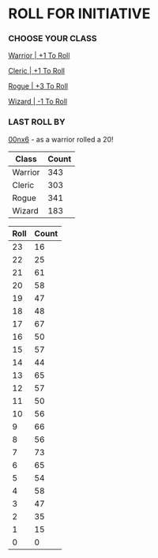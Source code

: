# ROLL FOR INITIATIVE
### CHOOSE YOUR CLASS

[Warrior | +1 To Roll](https://github.com/benjaminsampica/benjaminsampica/issues/new?title=roll%7Cwarrior&body=Just+click+%27Submit+new+issue%27.)

[Cleric | +1 To Roll](https://github.com/benjaminsampica/benjaminsampica/issues/new?title=roll%7Ccleric&body=Just+click+%27Submit+new+issue%27.)

[Rogue | +3 To Roll](https://github.com/benjaminsampica/benjaminsampica/issues/new?title=roll%7Crogue&body=Just+click+%27Submit+new+issue%27.)

[Wizard | -1 To Roll](https://github.com/benjaminsampica/benjaminsampica/issues/new?title=roll%7Cwizard&body=Just+click+%27Submit+new+issue%27.)
### LAST ROLL BY
[00nx6](https://www.github.com/00nx6) - as a warrior rolled a 20!

|Class|Count|
|-|-|
|Warrior|343|
|Cleric|303|
|Rogue|341|
|Wizard|183|

|Roll|Count|
|-|-|
|23|16
|22|25
|21|61
|20|58
|19|47
|18|48
|17|67
|16|50
|15|57
|14|44
|13|65
|12|57
|11|50
|10|56
|9|66
|8|56
|7|73
|6|65
|5|54
|4|58
|3|47
|2|35
|1|15
|0|0
